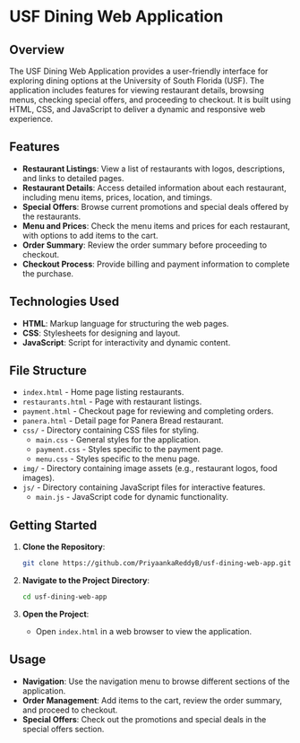 # USF Dining Web Application

## Overview

The USF Dining Web Application provides a user-friendly interface for exploring dining options at the University of South Florida (USF). The application includes features for viewing restaurant details, browsing menus, checking special offers, and proceeding to checkout. It is built using HTML, CSS, and JavaScript to deliver a dynamic and responsive web experience.

## Features

- **Restaurant Listings**: View a list of restaurants with logos, descriptions, and links to detailed pages.
- **Restaurant Details**: Access detailed information about each restaurant, including menu items, prices, location, and timings.
- **Special Offers**: Browse current promotions and special deals offered by the restaurants.
- **Menu and Prices**: Check the menu items and prices for each restaurant, with options to add items to the cart.
- **Order Summary**: Review the order summary before proceeding to checkout.
- **Checkout Process**: Provide billing and payment information to complete the purchase.

## Technologies Used

- **HTML**: Markup language for structuring the web pages.
- **CSS**: Stylesheets for designing and layout.
- **JavaScript**: Script for interactivity and dynamic content.

## File Structure

- `index.html` - Home page listing restaurants.
- `restaurants.html` - Page with restaurant listings.
- `payment.html` - Checkout page for reviewing and completing orders.
- `panera.html` - Detail page for Panera Bread restaurant.
- `css/` - Directory containing CSS files for styling.
  - `main.css` - General styles for the application.
  - `payment.css` - Styles specific to the payment page.
  - `menu.css` - Styles specific to the menu page.
- `img/` - Directory containing image assets (e.g., restaurant logos, food images).
- `js/` - Directory containing JavaScript files for interactive features.
  - `main.js` - JavaScript code for dynamic functionality.

## Getting Started

1. **Clone the Repository**:
   ```bash
   git clone https://github.com/PriyaankaReddyB/usf-dining-web-app.git
   ```

2. **Navigate to the Project Directory**:
   ```bash
   cd usf-dining-web-app
   ```

3. **Open the Project**:
   - Open `index.html` in a web browser to view the application.

## Usage

- **Navigation**: Use the navigation menu to browse different sections of the application.
- **Order Management**: Add items to the cart, review the order summary, and proceed to checkout.
- **Special Offers**: Check out the promotions and special deals in the special offers section.
